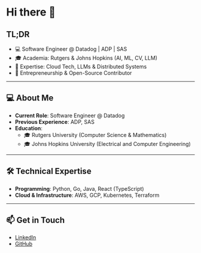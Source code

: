 # Hi there 👋
## TL;DR  

- 💻 Software Engineer @ Datadog | ADP | SAS  
- 🎓 Academia: Rutgers & Johns Hopkins (AI, ML, CV, LLM)  
- 🌟 Expertise: Cloud Tech, LLMs & Distributed Systems  
- 🚀 Entrepreneurship & Open-Source Contributor 
---

## 💻 About Me

- **Current Role**: Software Engineer @ Datadog  
- **Previous Experience**: ADP, SAS
- **Education**:  
  - 🎓 Rutgers University (Computer Science & Mathematics)
  - 🎓 Johns Hopkins University (Electrical and Computer Engineering)

---

## 🛠️ Technical Expertise

- **Programming**: Python, Go, Java, React (TypeScript)  
- **Cloud & Infrastructure**: AWS, GCP, Kubernetes, Terraform  

---

## 📫 Get in Touch

- [LinkedIn](https://www.linkedin.com/in/zhaohan-yan/)
- [GitHub](https://github.com/zhaohanyan)
